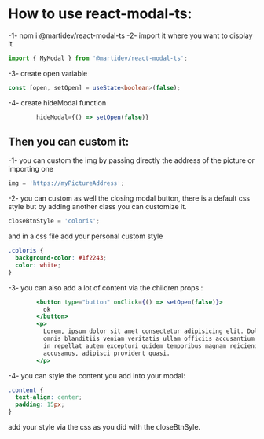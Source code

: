 <h1>How to use react-modal-ts:</h1>

-1- npm i @martidev/react-modal-ts
-2- import it where you want to display it

```javascript
import { MyModal } from '@martidev/react-modal-ts';
```

-3- create open variable

```typescript
const [open, setOpen] = useState<boolean>(false);
```

-4- create hideModal function

```javascript
        hideModal={() => setOpen(false)}
```

<h2>Then you can custom it:</h2>
-1- you can custom the img by passing directly the address of the picture or importing one

```javascript
img = 'https://myPictureAddress';
```

-2- you can custom as well the closing modal button, there is a default css style but by adding another class you can customize it.

```jsx
closeBtnStyle = 'coloris';
```

and in a css file add your personal custom style

```css
.coloris {
  background-color: #1f2243;
  color: white;
}
```

-3- you can also add a lot of content via the children props :

```jsx
        <button type="button" onClick={() => setOpen(false)}>
          ok
        </button>
        <p>
          Lorem, ipsum dolor sit amet consectetur adipisicing elit. Doloribus
          omnis blanditiis veniam veritatis ullam officiis accusantium deserunt
          in repellat autem excepturi quidem temporibus magnam reiciendis est
          accusamus, adipisci provident quasi.
        </p>
```

-4- you can style the content you add into your modal:

```css
.content {
  text-align: center;
  padding: 15px;
}
```

add your style via the css as you did with the closeBtnSyle.
